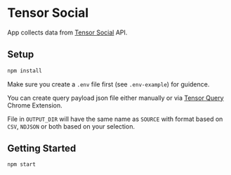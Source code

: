 # Tensor Social

App collects data from [Tensor Social](https://tensorsocial.com/) API.

## Setup

```sh
npm install
```

Make sure you create a `.env` file first (see `.env-example`) for guidence.

You can create query payload json file either manually or via [Tensor Query](https://chrome.google.com/webstore/detail/tensor-query/ogemkpkhfbojkddljplbhmnlkobeecgb) Chrome Extension.

File in `OUTPUT_DIR` will have the same name as `SOURCE` with format based on `CSV`, `NDJSON` or both based on your selection.

## Getting Started

```sh
npm start
```

